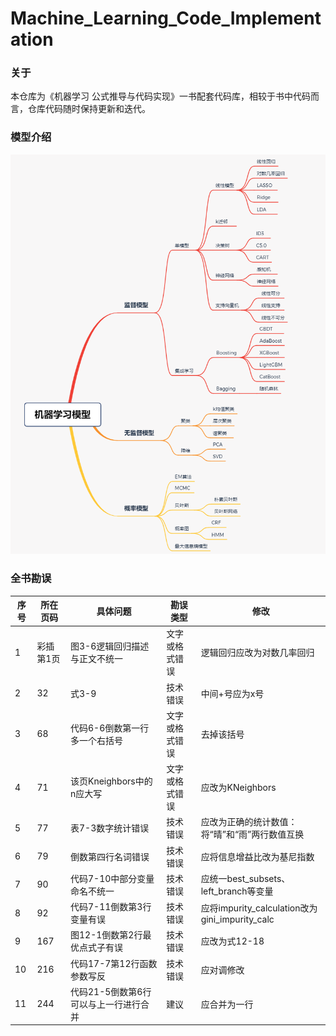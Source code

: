 # Machine_Learning_Code_Implementation

### 关于
本仓库为《机器学习 公式推导与代码实现》一书配套代码库，相较于书中代码而言，仓库代码随时保持更新和迭代。

### 模型介绍
![机器学习模型框架](./ml_xmind.png)

### 全书勘误
|  序号   | 所在页码  | 具体问题 | 勘误类型 | 修改 |
|  ----  | ----  | ----  | ----  | ----  |
| 1  | 彩插第1页 | 图3-6逻辑回归描述与正文不统一 | 文字或格式错误 | 逻辑回归应改为对数几率回归 |
| 2  | 32 | 式3-9 | 技术错误 | 中间+号应为x号 |
| 3  | 68 | 代码6-6倒数第一行多一个右括号 | 文字或格式错误 | 去掉该括号 |
| 4  | 71 | 该页Kneighbors中的n应大写 | 文字或格式错误 | 应改为KNeighbors |
| 5  | 77 | 表7-3数字统计错误 | 技术错误 | 应改为正确的统计数值：将“晴”和“雨”两行数值互换 |
| 6  | 79 | 倒数第四行名词错误 | 技术错误 | 应将信息增益比改为基尼指数 |
| 7  | 90 | 代码7-10中部分变量命名不统一 | 技术错误 | 应统一best_subsets、left_branch等变量 |
| 8  | 92 | 代码7-11倒数第3行变量有误 | 技术错误 | 应将impurity_calculation改为gini_impurity_calc |
| 9  | 167 | 图12-1倒数第2行最优点式子有误 | 技术错误 | 应改为式12-18 |
| 10  | 216 | 代码17-7第12行函数参数写反 | 技术错误  | 应对调修改 |
| 11 | 244 | 代码21-5倒数第6行可以与上一行进行合并 | 建议 | 应合并为一行 |
